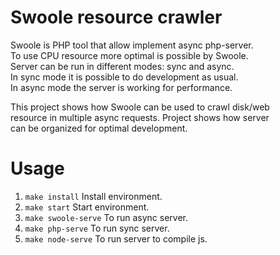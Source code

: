 # Swoole resource crawler

Swoole is PHP tool that allow implement async php-server.  
To use CPU resource more optimal is possible by Swoole.  
Server can be run in different modes: sync and async.  
In sync mode it is possible to do development as usual.  
In async mode the server is working for performance.

This project shows how Swoole can be used to crawl disk/web  
resource in multiple async requests. Project shows how server  
can be organized for optimal development.

# Usage

1. `make install` Install environment.
2. `make start` Start environment.
3. `make swoole-serve` To run async server.
4. `make php-serve` To run sync server.
5. `make node-serve` To run server to compile js.